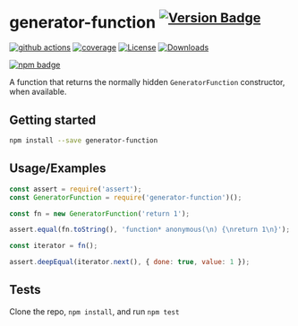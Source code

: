 # generator-function <sup>[![Version Badge][npm-version-svg]][package-url]</sup>

[![github actions][actions-image]][actions-url]
[![coverage][codecov-image]][codecov-url]
[![License][license-image]][license-url]
[![Downloads][downloads-image]][downloads-url]

[![npm badge][npm-badge-png]][package-url]

A function that returns the normally hidden `GeneratorFunction` constructor, when available.

## Getting started

```sh
npm install --save generator-function
```

## Usage/Examples

```js
const assert = require('assert');
const GeneratorFunction = require('generator-function')();

const fn = new GeneratorFunction('return 1');

assert.equal(fn.toString(), 'function* anonymous(\n) {\nreturn 1\n}');

const iterator = fn();

assert.deepEqual(iterator.next(), { done: true, value: 1 });
```

## Tests

Clone the repo, `npm install`, and run `npm test`

[package-url]: https://npmjs.org/package/generator-function
[npm-version-svg]: https://versionbadg.es/ljharb/generator-function.svg
[deps-svg]: https://david-dm.org/ljharb/generator-function.svg
[deps-url]: https://david-dm.org/ljharb/generator-function
[dev-deps-svg]: https://david-dm.org/ljharb/generator-function/dev-status.svg
[dev-deps-url]: https://david-dm.org/ljharb/generator-function#info=devDependencies
[npm-badge-png]: https://nodei.co/npm/generator-function.png?downloads=true&stars=true
[license-image]: https://img.shields.io/npm/l/generator-function.svg
[license-url]: LICENSE
[downloads-image]: https://img.shields.io/npm/dm/generator-function.svg
[downloads-url]: https://npm-stat.com/charts.html?package=generator-function
[codecov-image]: https://codecov.io/gh/ljharb/generator-function/branch/main/graphs/badge.svg
[codecov-url]: https://app.codecov.io/gh/ljharb/generator-function/
[actions-image]: https://img.shields.io/endpoint?url=https://github-actions-badge-u3jn4tfpocch.runkit.sh/ljharb/generator-function
[actions-url]: https://github.com/ljharb/generator-function/actions
